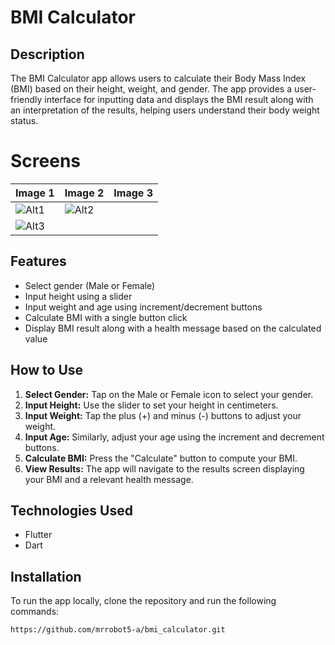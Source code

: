 # BMI Calculator

## Description
The BMI Calculator app allows users to calculate their Body Mass Index (BMI) based on their height, weight, and gender. The app provides a user-friendly interface for inputting data and displays the BMI result along with an interpretation of the results, helping users understand their body weight status.

# Screens
| Image 1       | Image 2       | Image 3       |
|---------------|---------------|---------------|
| ![Alt1](https://github.com/user-attachments/assets/f1466c5a-1f3c-4f13-9db6-8053c08aa16b) | ![Alt2](https://github.com/user-attachments/assets/6d523c90-cb99-4986-a058-6e79d0a2c460)
 | ![Alt3](path/to/image3.png) |


## Features
- Select gender (Male or Female)
- Input height using a slider
- Input weight and age using increment/decrement buttons
- Calculate BMI with a single button click
- Display BMI result along with a health message based on the calculated value

## How to Use
1. **Select Gender:** Tap on the Male or Female icon to select your gender.
2. **Input Height:** Use the slider to set your height in centimeters.
3. **Input Weight:** Tap the plus (+) and minus (-) buttons to adjust your weight.
4. **Input Age:** Similarly, adjust your age using the increment and decrement buttons.
5. **Calculate BMI:** Press the "Calculate" button to compute your BMI.
6. **View Results:** The app will navigate to the results screen displaying your BMI and a relevant health message.

## Technologies Used
- Flutter
- Dart

## Installation
To run the app locally, clone the repository and run the following commands:

```bash
https://github.com/mrrobot5-a/bmi_calculator.git
